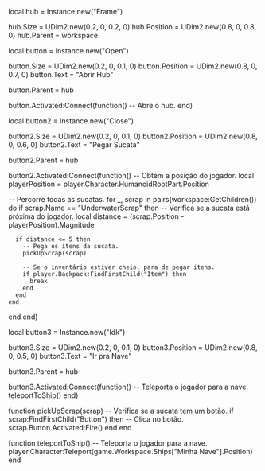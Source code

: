 local hub = Instance.new("Frame")

hub.Size = UDim2.new(0.2, 0, 0.2, 0)
hub.Position = UDim2.new(0.8, 0, 0.8, 0)
hub.Parent = workspace

local button = Instance.new("Open")

button.Size = UDim2.new(0.2, 0, 0.1, 0)
button.Position = UDim2.new(0.8, 0, 0.7, 0)
button.Text = "Abrir Hub"

button.Parent = hub

button.Activated:Connect(function()
  -- Abre o hub.
end)

local button2 = Instance.new("Close")

button2.Size = UDim2.new(0.2, 0, 0.1, 0)
button2.Position = UDim2.new(0.8, 0, 0.6, 0)
button2.Text = "Pegar Sucata"

button2.Parent = hub

button2.Activated:Connect(function()
  -- Obtém a posição do jogador.
  local playerPosition = player.Character.HumanoidRootPart.Position

  -- Percorre todas as sucatas.
  for _, scrap in pairs(workspace:GetChildren()) do
    if scrap.Name == "UnderwaterScrap" then
      -- Verifica se a sucata está próxima do jogador.
      local distance = (scrap.Position - playerPosition).Magnitude

      if distance <= 5 then
        -- Pega os itens da sucata.
        pickUpScrap(scrap)

        -- Se o inventário estiver cheio, para de pegar itens.
        if player.Backpack:FindFirstChild("Item") then
          break
        end
      end
    end
  end
end)

local button3 = Instance.new("Idk")

button3.Size = UDim2.new(0.2, 0, 0.1, 0)
button3.Position = UDim2.new(0.8, 0, 0.5, 0)
button3.Text = "Ir pra Nave"

button3.Parent = hub

button3.Activated:Connect(function()
  -- Teleporta o jogador para a nave.
  teleportToShip()
end)

function pickUpScrap(scrap)
  -- Verifica se a sucata tem um botão.
  if scrap:FindFirstChild("Button") then
    -- Clica no botão.
    scrap.Button.Activated:Fire()
  end
end

function teleportToShip()
  -- Teleporta o jogador para a nave.
  player.Character:Teleport(game.Workspace.Ships["Minha Nave"].Position)
end
